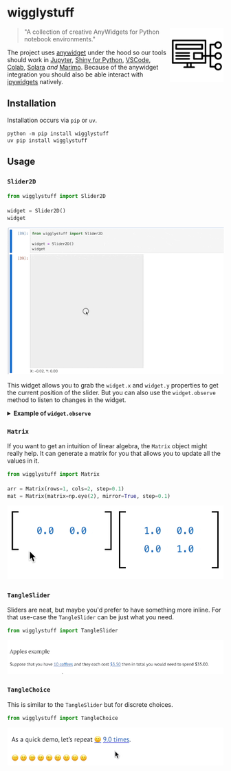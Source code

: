 # wigglystuff 

<img src="imgs/stuff.png" width=125 height=125 align="right" style="z-index: 9999;">

> "A collection of creative AnyWidgets for Python notebook environments."

The project uses [anywidget](https://anywidget.dev/) under the hood so our tools should work in [Jupyter](https://jupyter.org/), [Shiny for Python](https://shiny.posit.co/py/docs/jupyter-widgets.html), [VSCode](https://code.visualstudio.com/docs/datascience/jupyter-notebooks), [Colab](https://colab.google/), [Solara](https://solara.dev/) *and* [Marimo](https://marimo.io/). Because of the anywidget integration you should also be able interact with [ipywidgets](https://ipywidgets.readthedocs.io/en/stable/) natively. 

## Installation 

Installation occurs via `pip` or `uv`. 

```
python -m pip install wigglystuff
uv pip install wigglystuff
```

## Usage

### `Slider2D`

```python
from wigglystuff import Slider2D

widget = Slider2D()
widget
```

![](imgs/slider2d.gif)

This widget allows you to grab the `widget.x` and `widget.y` properties to get the current position of the slider. But you can also use the `widget.observe` method to listen to changes in the widget. 

<details>
<summary><b>Example of <code>widget.observe</code></b></summary>

```python
import ipywidgets
from wigglystuff import Slider2D

widget = Slider2D()
output = ipywidgets.Output()
state = [[0.0, 0.0]]

@output.capture(clear_output=True)
def on_change(change):
    if abs(widget.x - state[-1][0]) > 0.01:
        if abs(widget.y - state[-1][1]) > 0.01:
            state.append([widget.x, widget.y])
    for elem in state[-5:]:
        print(elem)

widget.observe(on_change)
on_change(None)
ipywidgets.HBox([widget, output])
```
</details>

### `Matrix`

If you want to get an intuition of linear algebra, the `Matrix` object might really help. It can generate a matrix for you that allows you to update all the values in it. 

```python
from wigglystuff import Matrix

arr = Matrix(rows=1, cols=2, step=0.1)
mat = Matrix(matrix=np.eye(2), mirror=True, step=0.1)
```

![](imgs/matix.gif)

### `TangleSlider` 

Sliders are neat, but maybe you'd prefer to have something more inline. For that use-case the `TangleSlider` can be just what you need. 

```python
from wigglystuff import TangleSlider
```

![](imgs/tangleslider.gif)

### `TangleChoice` 

This is similar to the `TangleSlider` but for discrete choices. 

```python
from wigglystuff import TangleChoice
```

![](imgs/tanglechoice.gif)
